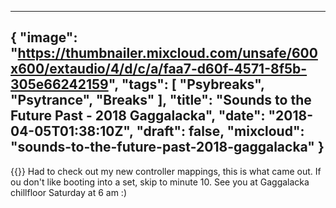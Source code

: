 
---
{
  "image": "https://thumbnailer.mixcloud.com/unsafe/600x600/extaudio/4/d/c/a/faa7-d60f-4571-8f5b-305e66242159",
  "tags": [
    "Psybreaks",
    "Psytrance",
    "Breaks"
  ],
  "title": "Sounds to the Future Past - 2018 Gaggalacka",
  "date": "2018-04-05T01:38:10Z",
  "draft": false,
  "mixcloud": "sounds-to-the-future-past-2018-gaggalacka"
}
---
{{<mixcloud>}}
Had to check out my new controller mappings, this is what came out.
If ou don't like booting into a set, skip to minute 10.
See you at Gaggalacka chillfloor Saturday at 6 am :)
